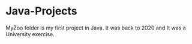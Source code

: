 # Java-Projects

MyZoo folder is my first project in Java. It was back to 2020 and It was a University exercise.

